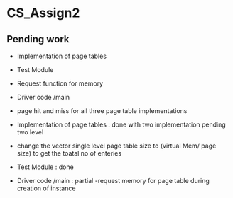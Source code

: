 # CS_Assign2

## Pending work

- Implementation of page tables
- Test Module
- Request function for memory
- Driver code /main
- page hit and miss for all three page table implementations


- Implementation of page tables : done with two implementation pending two level
-   change the vector single level page table size to (virtual Mem/ page size) to get the toatal no of enteries
- Test Module : done
- Driver code /main : partial
    -request memory for page table during  creation of instance
